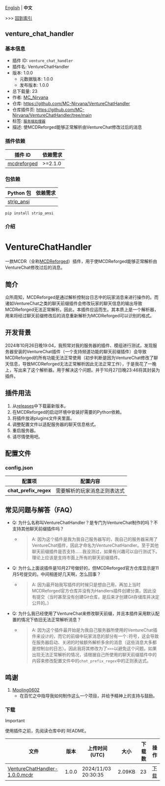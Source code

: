 [English](readme.md) | **中文**

\>\>\> [回到索引](/readme-zh_cn.md)

## venture_chat_handler

### 基本信息

- 插件 ID: `venture_chat_handler`
- 插件名: VentureChatHandler
- 版本: 1.0.0
  - 元数据版本: 1.0.0
  - 发布版本: 1.0.0
- 总下载量: 23
- 作者: [MC_Nirvana](https://github.com/MC-Nirvana)
- 仓库: https://github.com/MC-Nirvana/VentureChatHandler
- 仓库插件页: https://github.com/MC-Nirvana/VentureChatHandler/tree/main
- 标签: [`服务端处理器`](/labels/handler/readme-zh_cn.md)
- 描述: 使MCDReforged能够正常解析由VentureChat修改过后的消息

### 插件依赖

| 插件 ID | 依赖需求 |
| --- | --- |
| [mcdreforged](https://github.com/Fallen-Breath/MCDReforged) | \>=2.1.0 |

### 包依赖

| Python 包 | 依赖需求 |
| --- | --- |
| [strip_ansi](https://pypi.org/project/strip_ansi) |  |

```
pip install strip_ansi
```

### 介绍

# VentureChatHandler
一款MCDR（全称[MCDReforged](https://mcdreforged.com/)）插件，用于使MCDReforged能够正常解析由VentureChat修改过后的消息。

## 简介
众所周知，MCDReforged是通过解析控制台日志中的玩家消息来进行操作的。而诸如VentureChat之类的聊天前缀插件会修改玩家的聊天信息的输出导致MCDReforged无法正常解析。因此，本插件应运而生。其本质上是一个解析器，用来将经过聊天前缀修改后的消息重新解析为MCDReforged可以识别的格式。

## 开发背景
2024年10月26日晚19:04，我照常对我的服务器的插件、模组进行测试，发现服务器安装的VentureChat插件（一个支持频道功能的聊天前缀插件）会导致MCDReforged的所有功能无法正常使用（初步判断是因为VentureChat修改了聊天信息，导致MCDReforged无法正常解析因此无法正常工作），于是我花了一晚上，写出来了这个解析器。用于解决这个问题。并于10月27日晚23:46将其封装为插件。

## 插件用法
1. 从[releases](https://github.com/MC-Nirvana/VentureChatHandler/releases)中下载最新版本。
2. 在MCDReforged的启动环境中安装好需要的Python依赖。
3. 将插件放进plugins文件夹里面。
4. 调整配置文件以适配服务器的聊天信息格式。
5. 重启服务器。
6. 请尽情使用吧。

## 配置文件
### config.json

| 配置项 | 配置内容 |
| - | - |
| **chat_prefix_regex** | 需要解析的玩家消息正则表达式 |

## 常见问题与解答（FAQ）
- Q: 为什么名称叫VentureChatHandler？是专门为VentureChat制作的吗？不支持其他聊天前缀插件吗？
  - > A: 因为这个插件是我为我自己服务器写的，我自己的服务器采用了VentureChat插件，因此才命名为VentureChatHandler。至于其他聊天前缀插件是否支持......我没测过，如果有兴趣可以自行测试下。理论上应该是支持市面上所有的聊天前缀插件。
- Q: 为什么上面说插件是10月27号做好的，但MCDReforged官方仓库显示是11月5号提交的。中间相差好几天啊，怎么回事？
  - > A: 因为最开始我写插件的时候只是想自己用，再加上当时MCDReforged官方仓库并没有为Handlers插件创建分类。因此没有提交（当时甚至没有创建Git仓库，是后来才创建Git存储库并决定公开的。）
- Q: 为什么我已经使用了VentureChat来修改聊天前缀，并且本插件采用默认配置的情况下依旧无法正常解析消息？
  - > A: 因为这个插件最开始是为我自己服务器所使用的VentureChat插件来设计的，而它的前缀中玩家消息的部分有一个`:`符号，这会导致在服务器启动、关闭的时候额外解析多余的消息（这些消息大多都是控制台的日志）。因此我将其修改为了`>>>`以避免这个问题。如果出现无法正常解析的情况，请根据自己所使用的聊天前缀插件中的内容来修改配置文件中的`chat_prefix_regex`中的正则表达式。

## 鸣谢
1. [Mooling0602](https://github.com/Mooling0602)
   - 在百忙之中指导我如何制作这么一个项目，并给予精神上的支持与鼓励。

### 下载

> [!IMPORTANT]
> 使用插件之前，先阅读仓库中的 README。

| 文件 | 版本 | 上传时间 (UTC) | 大小 | 下载数 | 操作 |
| --- | --- | --- | --- | --- | --- |
| [VentureChatHandler-1.0.0.mcdr](https://github.com/MC-Nirvana/VentureChatHandler/releases/tag/1.0.0) | 1.0.0 | 2024/11/03 20:30:35 | 2.09KB | 23 | [下载](https://github.com/MC-Nirvana/VentureChatHandler/releases/download/1.0.0/VentureChatHandler-1.0.0.mcdr) |

